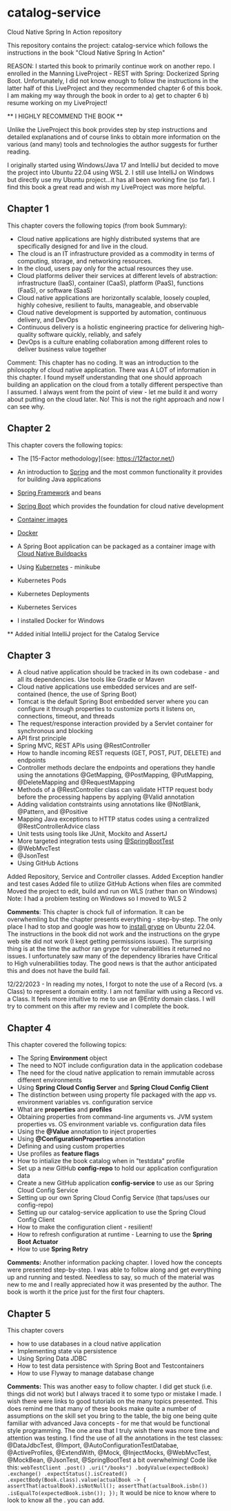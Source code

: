 # catalog-service
Cloud Native Spring In Action repository

This repository contains the project: catalog-service which follows
the instructions in the book "Cloud Native Spring In Action" 

REASON: I started this book to primarily continue work on another repo. I enrolled in the 
Manning LiveProject - REST with Spring: Dockerized Spring Boot. Unfortunately, I did not know enough to 
follow the instructions in the latter half of this LiveProject and they recommended chapter 6 of this book.
I am making my way through the book in order to a) get to chapter 6 b) resume working on my LiveProject!

** I HIGHLY RECOMMEND THE BOOK ** 

Unlike the LiveProject this book provides step by step instructions and detailed explanations and of course links
to obtain more information on the various (and many) tools and technologies the author suggests for further reading.

I originally started using Windows/Java 17 and IntelliJ but decided to move the project into Ubuntu 22.04 using WSL 2.
I still use IntelliJ on Windows but directly use my Ubuntu project...it has all been working fine (so far). 
I find this book a great read and wish my LiveProject was more helpful.

Chapter 1
---------
This chapter covers the following topics (from book Summary):
* Cloud native applications are highly distributed systems that are specifically designed for and live in the cloud. 
* The cloud is an IT infrastructure provided as a commodity in terms of computing, storage, and networking resources.
* In the cloud, users pay only for the actual resources they use.
* Cloud platforms deliver their services at different levels of abstraction: infrastructure (IaaS), container (CaaS), platform (PaaS), functions (FaaS), or software (SaaS)
* Cloud native applications are horizontally scalable, loosely coupled, highly cohesive, resilient to faults, manageable, and observable
* Cloud native development is supported by automation, continuous delivery, and DevOps
* Continuous  delivery is a holistic engineering practice for delivering high-quality software quickly, reliably, and safely
* DevOps is a culture enabling collaboration among different roles to deliver business value together

Comment: 
This chapter has no coding. It was an introduction to the philosophy of cloud native application. There was A LOT of information in this chapter. 
I found myself understanding that one should approach building an application on the cloud from a totally different perspective than I assumed. I always 
went from the point of view - let me build it and worry about putting on the cloud later. No! This is not the right approach and now I can see why.

Chapter 2
---------
This chapter covers the following topics:
* The [15-Factor methodology](see: https://12factor.net/)
* An introduction to [Spring](https://spring.io/) and the most common functionality it provides for building Java applications
* [Spring Framework](https://spring.io/projects/spring-framework) and beans
* [Spring Boot](https://spring.io/projects/spring-boot) which provides the foundation for cloud native development
* [Container images](https://www.aquasec.com/cloud-native-academy/container-security/container-images/)
* [Docker](https://www.docker.com/)
* A Spring Boot application can be packaged as a container image with [Cloud Native Buildpacks](https://buildpacks.io/)
* Using [Kubernetes](https://kubernetes.io/) - minikube
* Kubernetes Pods
* Kubernetes Deployments
* Kubernetes Services  

* I installed Docker for Windows

** Added initial IntelliJ project for the Catalog Service

Chapter 3
---------
* A cloud native application should be tracked in its own codebase - and all its dependencies. Use tools like Gradle or Maven
* Cloud native applications use embedded services and are self-contained (hence, the use of Spring Boot)
* Tomcat is the default Spring Boot embedded server where you can configure it through properties to customize ports it listens on, connections, timeout, and threads
* The request/response interaction provided by a Servlet container for synchronous and blocking 
* API first principle
* Spring MVC, REST APIs using @RestController
* How to handle incoming REST requests (GET, POST, PUT, DELETE) and endpoints
* Controller methods declare the endpoints and operations they handle using the annotations @GetMapping, @PostMapping, @PutMapping, @DeleteMapping and @RequestMapping 
* Methods of a @RestController class can validate HTTP request body before the processing happens by applying @Valid annotation
* Adding validation contstraints using annotations like @NotBlank, @Pattern, and @Positive
* Mapping Java exceptions to HTTP status codes using a centralized @RestControllerAdvice class
* Unit tests using tools like JUnit, Mockito and AssertJ
* More targeted integration tests using [@SpringBootTest](https://reflectoring.io/spring-boot-test/)
* @WebMvcTest
* @JsonTest
* Using GitHub Actions

Added Repository, Service and Controller classes. Added Exception handler and test cases 
Added file to utilize GitHub Actions when files are commited
Moved the project to edit, build and run on WLS (rather than on Windows)
Note: I had a problem testing on Windows so I moved to WLS 2

**Comments**: This chapter is chock full of information. It can be overwhemling but the chapter presents everything - step-by-step. The only place I had to 
stop and google was how to [install grype](https://lindevs.com/install-grype-on-ubuntu) on Ubuntu 22.04. The instructions in the book did not work and the instructions on the grype web site did not work 
(I kept getting permissions issues). The surprising thing is at the time the author ran grype for vulnerabilities it returned no issues. I unfortunately 
saw many of the dependency libraries have Critical to High vulnerabilities today.  The good news is that the author anticipated this and does not have 
the build fail. 

12/22/2023 - In reading my notes, I forgot to note the use of a Record (vs. a Class) to represent a domain entity.
I am not familiar with using a Record vs. a Class. It feels more intuitive to me to use an @Entity domain class.
I will try to comment on this after my review and I complete the book. 

Chapter 4
---------
This chapter covered the following topics:
* The Spring **Environment** object
* The need to NOT include configuration data in the application codebase
* The need for the cloud native application to remain immutable across different environments
* Using **Spring Cloud Config Server** and **Spring Cloud Config Client** 
* The distinction between using property file packaged with the app vs. environment variables vs. configuration service
* What are **properties** and **profiles**
* Obtaining properties from command-line arguments vs. JVM system properties vs. OS environment variable vs. configuration data files 
* Using the **@Value** annotation to inject properties
* Using **@ConfigurationProperties** annotation
* Defining and using custom properties 
* Use profiles as **feature flags** 
* How to intialize the book catalog when in "testdata" profile
* Set up a new GitHub **config-repo** to hold our application configuration data
* Create a new GitHub application **config-service** to use as our Spring Cloud Config Service
* Setting up our own Spring Cloud Config Service (that taps/uses our config-repo)
* Setting up our catalog-service application to use the Spring Cloud Config Client
* How to make the configuration client - resilient!
* How to refresh configuration at runtime - Learning to use the **Spring Boot Actuator**
* How to use **Spring Retry**

**Comments:** Another information packing chapter. I loved how the concepts were presented step-by-step. I was able to follow along and get everything up and running and tested.
Needless to say, so much of the material was new to me and I really appreciated how it was presented by the author. 
The book is worth it the price just for the first four chapters.

Chapter 5
---------
This chapter covers 

* how to use databases in a cloud native application
* Implementing state via persistence
* Using Spring Data JDBC
* How to test data persistence with Spring Boot and Testcontainers
* How to use Flyway to manage database change

**Comments:** This was another easy to follow chapter. I did get stuck (i.e. things did not work) but I always traced it to some typo
or mistake I made. I wish there were links to good tutorials on the many topics presented. This does remind me that many of these
books make quite a number of assumptions on the skill set you bring to the table, the big one being quite familiar with advanced Java
concepts - for me that would be functional style programming. The one area that I truly wish there was more time and attention
was testing.  I find the use of all the annotations in the test classes: @DataJdbcTest, @Import, @AutoConfigurationTestDatabae, @ActiveProfiles,
@ExtendWith, @Mock, @InjectMocks, @WebMvcTest, @MockBean, @JsonTest, @SpringBootTest a bit overwhelming! Code like this:
		```
		webTestClient
				.post()
				.uri("/books")
				.bodyValue(expectedBook)
				.exchange()
				.expectStatus().isCreated()
				.expectBody(Book.class).value(actualBook -> {
					assertThat(actualBook).isNotNull();
					assertThat(actualBook.isbn())
							.isEqualTo(expectedBook.isbn());
				});
		```
It would be nice to know where to look to know all the .<functionName> you can add. 
